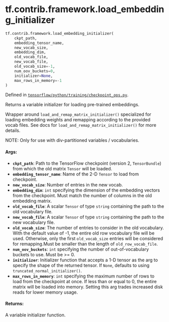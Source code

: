 <div itemscope itemtype="http://developers.google.com/ReferenceObject">
<meta itemprop="name" content="tf.contrib.framework.load_embedding_initializer" />
<meta itemprop="path" content="Stable" />
</div>

# tf.contrib.framework.load_embedding_initializer

``` python
tf.contrib.framework.load_embedding_initializer(
    ckpt_path,
    embedding_tensor_name,
    new_vocab_size,
    embedding_dim,
    old_vocab_file,
    new_vocab_file,
    old_vocab_size=-1,
    num_oov_buckets=0,
    initializer=None,
    max_rows_in_memory=-1
)
```



Defined in [`tensorflow/python/training/checkpoint_ops.py`](https://www.tensorflow.org/code/tensorflow/python/training/checkpoint_ops.py).

Returns a variable initializer for loading pre-trained embeddings.

Wrapper around `load_and_remap_matrix_initializer()` specialized for loading
embedding weights and remapping according to the provided vocab files. See
docs for `load_and_remap_matrix_initializer()` for more details.

NOTE: Only for use with div-partitioned variables / vocabularies.

#### Args:

* <b>`ckpt_path`</b>: Path to the TensorFlow checkpoint (version 2, `TensorBundle`)
    from which the old matrix `Tensor` will be loaded.
* <b>`embedding_tensor_name`</b>: Name of the 2-D `Tensor` to load from checkpoint.
* <b>`new_vocab_size`</b>: Number of entries in the new vocab.
* <b>`embedding_dim`</b>: `int` specifying the dimension of the embedding vectors from
    the checkpoint. Must match the number of columns in the old embedding
    matrix.
* <b>`old_vocab_file`</b>: A scalar `Tensor` of type `string` containing the
    path to the old vocabulary file.
* <b>`new_vocab_file`</b>: A scalar `Tensor` of type `string` containing the
    path to the new vocabulary file.
* <b>`old_vocab_size`</b>: The number of entries to consider in the old vocabulary.
    With the default value of -1, the entire old row vocabulary file will be
    used.  Otherwise, only the first `old_vocab_size` entries will be
    considered for remapping.Must be smaller than the length of
    `old_row_vocab_file`.
* <b>`num_oov_buckets`</b>: `int` specifying the number of out-of-vocabulary
    buckets to use. Must be >= 0.
* <b>`initializer`</b>: Initializer function that accepts a 1-D tensor as the arg to
    specify the shape of the returned tensor. If `None`, defaults to using
    `truncated_normal_initializer()`.
* <b>`max_rows_in_memory`</b>: `int` specifying the maximum number of rows to load from
    the checkpoint at once. If less than or equal to 0, the entire matrix will
    be loaded into memory. Setting this arg trades increased disk reads for
    lower memory usage.


#### Returns:

A variable initializer function.